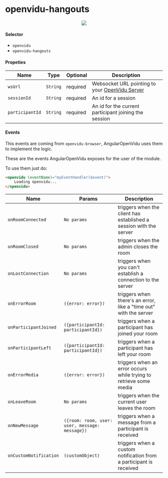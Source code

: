 # openvidu-hangouts

<p align="center">
	<img src="https://github.com/alxhotel/angular-openvidu-demo/blob/master/screenshots/openvidu_hangouts.png?raw=true"/>
</p>

#### Selector

- `openvidu`
- `openvidu-hangouts`

#### Propeties

| Name | Type | Optional | Description |
|---|---|---|---|
| `wsUrl`			| `String` | required | Websocket URL pointing to your [OpenVidu Server][openvidu-server] |
| `sessionId`		| `String` | required | An id for a session |
| `participantId`	| `String` | required | An id for the current participant joining the session |

#### Events

This events are coming from `openvidu-browser`, AngularOpenVidu uses them to implement the logic.

These are the events AngularOpenVidu exposes for the user of the module.

To use them just do:

```html
<openvidu (eventName)="myEventHandler($event)">
	Loading openvidu...
</openvidu>
```

| Name | Params | Description |
|---|---|---|
| `onRoomConnected`          | `No params` | triggers when the client has established a session with the server |
| `onRoomClosed`             | `No params` | triggers when the admin closes the room                            |
| `onLostConnection`         | `No params` | triggers when you can't establish a connection to the server       |
| `onErrorRoom`              | `({error: error})` | triggers when there's an error, like a "time out" with the server       |
| `onParticipantJoined`      | `({participantId: participantId})` | triggers when a participant has joined your room   |
| `onParticipantLeft`        | `({participantId: participantId})` | triggers when a participant has left your room     |
| `onErrorMedia`             | `({error: error})` | triggers when an error occurs while trying to retrieve some media  |
| `onLeaveRoom`              | `No params` | triggers when the current user leaves the room |
| `onNewMessage`             | `({room: room, user: user, message: message})` | triggers when a message from a participant is received |
| `onCustomNotification`     | `(customObject)` | triggers when a custom notification from a participant is received |

[openvidu-server]: https://github.com/OpenVidu/openvidu/tree/master/openvidu-server
